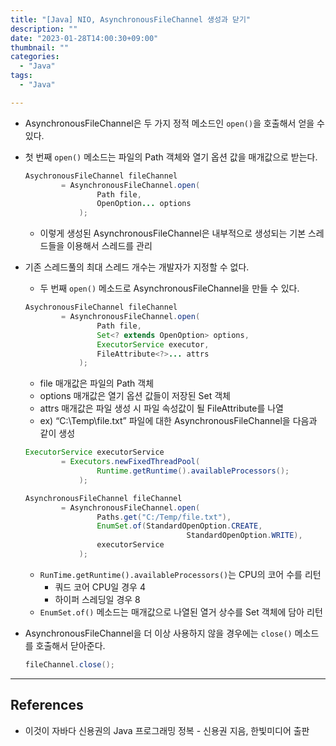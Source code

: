 ```yaml
---
title: "[Java] NIO, AsynchronousFileChannel 생성과 닫기"
description: ""
date: "2023-01-28T14:00:30+09:00"
thumbnail: ""
categories:
  - "Java"
tags:
  - "Java"

---
```

<!--more-->

- AsynchronousFileChannel은 두 가지 정적 메소드인 `open()`을 호출해서 얻을 수 있다.
- 첫 번째 `open()` 메소드는 파일의 Path 객체와 열기 옵션 값을 매개값으로 받는다.
    
    ```java
    AsychronousFileChannel fileChannel 
    		= AsynchronousFileChannel.open(
    				Path file,
    				OpenOption... options
    			);
    ```
    
    - 이렇게 생성된 AsynchronousFileChannel은 내부적으로 생성되는 기본 스레드들을 이용해서 스레드를 관리
- 기존 스레드풀의 최대 스레드 개수는 개발자가 지정할 수 없다.
    - 두 번째 `open()` 메소드로 AsynchronousFileChannel을 만들 수 있다.
    
    ```java
    AsychronousFileChannel fileChannel 
    		= AsynchronousFileChannel.open(
    				Path file,
    				Set<? extends OpenOption> options,
    				ExecutorService executor,
    				FileAttribute<?>... attrs
    			);
    ```
    
    - file 매개값은 파일의 Path 객체
    - options 매개값은 열기 옵션 값들이 저장된 Set 객체
    - attrs 매개값은 파일 생성 시 파일 속성값이 될 FileAttribute를 나열
    - ex) “C:\Temp\file.txt” 파일에 대한 AsynchronousFileChannel을 다음과 같이 생성
    
    ```java
    ExecutorService executorService 
    		= Executors.newFixedThreadPool(
    				Runtime.getRuntime().availableProcessors();
    			);
    
    AsynchronousFileChannel fileChannel
    		= AsynchronousFileChannel.open(
    				Paths.get("C:/Temp/file.txt"),
    				EnumSet.of(StandardOpenOption.CREATE,
    									StandardOpenOption.WRITE),
    				executorService
    			);
    ```
    
    - `RunTime.getRuntime().availableProcessors()`는 CPU의 코어 수를 리턴
        - 쿼드 코어 CPU일 경우 4
        - 하이퍼 스레딩일 경우 8
    - `EnumSet.of()` 메소드는 매개값으로 나열된 열거 상수를 Set 객체에 담아 리턴
- AsynchronousFileChannel을 더 이상 사용하지 않을 경우에는 `close()` 메소드를 호출해서 닫아준다.
    
    ```java
    fileChannel.close();
    ```
    

---

## References

- 이것이 자바다 신용권의 Java 프로그래밍 정복 - 신용권 지음, 한빛미디어 출판